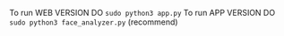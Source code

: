 To run WEB VERSION DO `sudo python3 app.py`
To run APP VERSION DO `sudo python3 face_analyzer.py` (recommend)

